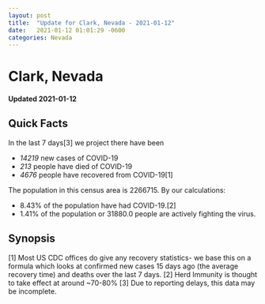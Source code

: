 ```yaml
---
layout: post
title:  "Update for Clark, Nevada - 2021-01-12"
date:   2021-01-12 01:01:29 -0600
categories: Nevada
---
```


# Clark, Nevada
#### Updated 2021-01-12

## Quick Facts

In the last 7 days[3] we project there have been
- *14219* new cases of COVID-19
- *213* people have died of COVID-19
- *4676* people have recovered from COVID-19[1]

The population in this census area is 2266715. By our calculations:
- 8.43% of the population have had COVID-19.[2]
- 1.41% of the population or 31880.0 people are actively fighting the virus.

## Synopsis




[1] Most US CDC offices do give any recovery statistics- we base this on a formula which looks at confirmed new cases
15 days ago (the average recovery time) and deaths over the last 7 days.
[2] Herd Immunity is thought to take effect at around ~70-80%
[3] Due to reporting delays, this data may be incomplete. 
    